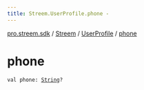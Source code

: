 ```yaml
---
title: Streem.UserProfile.phone - 
---
```


[pro.streem.sdk](../../index.html) / [Streem](../index.html) / [UserProfile](index.html) / [phone](./phone.html)

# phone

`val phone: `[`String`](https://kotlinlang.org/api/latest/jvm/stdlib/kotlin/-string/index.html)`?`